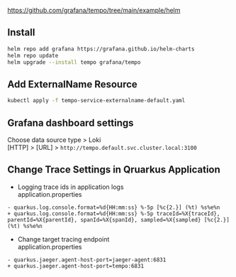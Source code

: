 https://github.com/grafana/tempo/tree/main/example/helm

## Install

```bash
helm repo add grafana https://grafana.github.io/helm-charts
helm repo update
helm upgrade --install tempo grafana/tempo
```

## Add ExternalName Resource

```bash
kubectl apply -f tempo-service-externalname-default.yaml
```

## Grafana dashboard settings

Choose data source type > Loki  
[HTTP] > [URL] > `http://tempo.default.svc.cluster.local:3100`

## Change Trace Settings in Qruarkus Application

* Logging trace ids in application logs  
application.properties  

```properties
- quarkus.log.console.format=%d{HH:mm:ss} %-5p [%c{2.}] (%t) %s%e%n
+ quarkus.log.console.format=%d{HH:mm:ss} %-5p traceId=%X{traceId}, parentId=%X{parentId}, spanId=%X{spanId}, sampled=%X{sampled} [%c{2.}] (%t) %s%e%n
```

* Change target tracing endpoint  
application.properties  

```properties
- quarkus.jaeger.agent-host-port=jaeger-agent:6831
+ quarkus.jaeger.agent-host-port=tempo:6831
```

